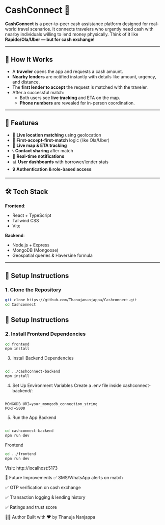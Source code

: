 # CashConnect 💸

**CashConnect** is a peer-to-peer cash assistance platform designed for real-world travel scenarios. It connects travelers who urgently need cash with nearby individuals willing to lend money physically. Think of it like **Rapido/Ola/Uber — but for cash exchange**!

---

## 🚀 How It Works

- A **traveler** opens the app and requests a cash amount.
- **Nearby lenders** are notified instantly with details like amount, urgency, and distance.
- The **first lender to accept** the request is matched with the traveler.
- After a successful match:
  - Both users see **live tracking** and ETA on the map.
  - **Phone numbers** are revealed for in-person coordination.

---

## 🔑 Features

- 📍 **Live location matching** using geolocation
- 🏁 **First-accept-first-match** logic (like Ola/Uber)
- 🧭 **Live map & ETA tracking**
- 📞 **Contact sharing** after match
- 🔔 **Real-time notifications**
- 📊 **User dashboards** with borrower/lender stats
- 🔒 **Authentication & role-based access**

---

## 🛠️ Tech Stack

**Frontend**:
- React + TypeScript
- Tailwind CSS
- Vite

**Backend**:
- Node.js + Express
- MongoDB (Mongoose)
- Geospatial queries & Haversine formula

---

## 🧪 Setup Instructions

### 1. Clone the Repository

```bash
git clone https://github.com/Thanujananjappa/Cashconnect.git
cd Cashconnect
```
## 🧪 Setup Instructions

### 2. Install Frontend Dependencies

```bash
cd frontend
npm install
```
3. Install Backend Dependencies
```bash

cd ../cashconnect-backend
npm install
```
4. Set Up Environment Variables
Create a .env file inside cashconnect-backend/:

```env

MONGODB_URI=your_mongodb_connection_string
PORT=5000
```
5. Run the App
Backend
```bash

cd cashconnect-backend
npm run dev
```
Frontend
```bash
cd ../frontend
npm run dev
```
Visit: http://localhost:5173

🧠 Future Improvements
✅ SMS/WhatsApp alerts on match

✅ OTP verification on cash exchange

✅ Transaction logging & lending history

✅ Ratings and trust score

👩‍💻 Author
Built with ❤️ by Thanuja Nanjappa
